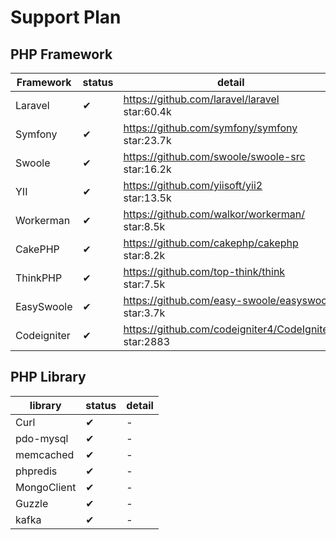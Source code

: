 # Support Plan
## PHP Framework

Framework| status | detail
---|---|---
Laravel|✔| https://github.com/laravel/laravel<br>star:60.4k
Symfony|✔| https://github.com/symfony/symfony<br>star:23.7k
Swoole|✔| https://github.com/swoole/swoole-src<br>star:16.2k
YII|✔| https://github.com/yiisoft/yii2<br>star:13.5k
Workerman|✔| https://github.com/walkor/workerman/<br>star:8.5k
CakePHP|✔| https://github.com/cakephp/cakephp<br>star:8.2k
ThinkPHP|✔| https://github.com/top-think/think<br>star:7.5k
EasySwoole|✔| https://github.com/easy-swoole/easyswoole<br>star:3.7k
Codeigniter|✔| https://github.com/codeigniter4/CodeIgniter4<br>star:2883


## PHP Library
library | status | detail
---|---|---
Curl|✔|-
pdo-mysql|✔|-
memcached|✔|-
phpredis|✔|-
MongoClient|✔|-
Guzzle|✔|-
kafka|✔|-